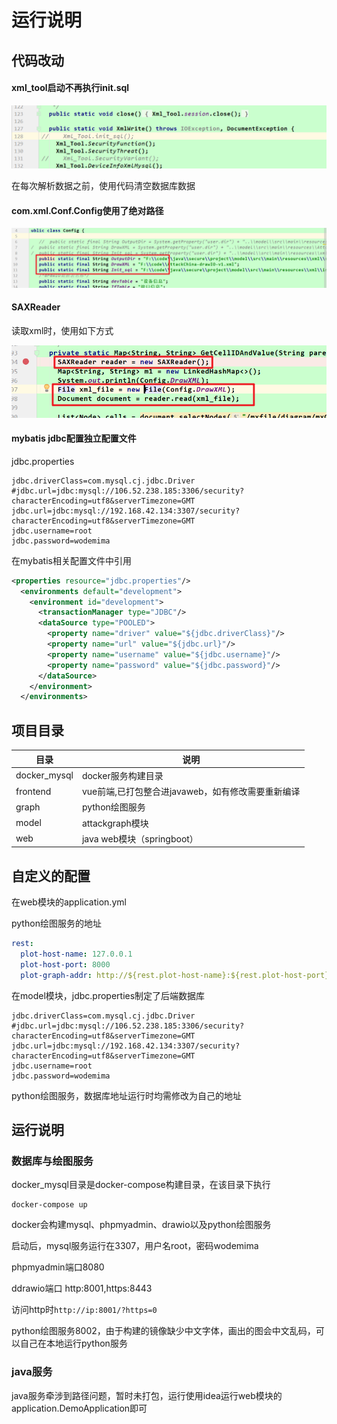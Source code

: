 # 运行说明

## 代码改动

#### xml_tool启动不再执行init.sql

![1591274343780](Run.assets/1591274343780.png)

在每次解析数据之前，使用代码清空数据库数据

#### com.xml.Conf.Config使用了绝对路径

![1591274528184](Run.assets/1591274528184.png)

#### SAXReader

读取xml时，使用如下方式

![1591274659371](Run.assets/1591274659371.png)

#### mybatis jdbc配置独立配置文件

jdbc.properties

```properties
jdbc.driverClass=com.mysql.cj.jdbc.Driver
#jdbc.url=jdbc:mysql://106.52.238.185:3306/security?characterEncoding=utf8&serverTimezone=GMT
jdbc.url=jdbc:mysql://192.168.42.134:3307/security?characterEncoding=utf8&serverTimezone=GMT
jdbc.username=root
jdbc.password=wodemima
```

在mybatis相关配置文件中引用

```xml
<properties resource="jdbc.properties"/>
  <environments default="development">
    <environment id="development">
      <transactionManager type="JDBC"/>
      <dataSource type="POOLED">
        <property name="driver" value="${jdbc.driverClass}"/>
        <property name="url" value="${jdbc.url}"/>
        <property name="username" value="${jdbc.username}"/>
        <property name="password" value="${jdbc.password}"/>
      </dataSource>
    </environment>
  </environments>
```

## 项目目录

| 目录         | 说明                                              |
| ------------ | ------------------------------------------------- |
| docker_mysql | docker服务构建目录                                |
| frontend     | vue前端,已打包整合进javaweb，如有修改需要重新编译 |
| graph        | python绘图服务                                    |
| model        | attackgraph模块                                   |
| web          | java web模块（springboot）                        |

## 自定义的配置

在web模块的application.yml

python绘图服务的地址

```yaml
rest:
  plot-host-name: 127.0.0.1
  plot-host-port: 8000
  plot-graph-addr: http://${rest.plot-host-name}:${rest.plot-host-port}/getGraph/
```

在model模块，jdbc.properties制定了后端数据库

```properties
jdbc.driverClass=com.mysql.cj.jdbc.Driver
#jdbc.url=jdbc:mysql://106.52.238.185:3306/security?characterEncoding=utf8&serverTimezone=GMT
jdbc.url=jdbc:mysql://192.168.42.134:3307/security?characterEncoding=utf8&serverTimezone=GMT
jdbc.username=root
jdbc.password=wodemima
```

python绘图服务，数据库地址运行时均需修改为自己的地址

## 运行说明

### 数据库与绘图服务

docker_mysql目录是docker-compose构建目录，在该目录下执行

```
docker-compose up
```

docker会构建mysql、phpmyadmin、drawio以及python绘图服务

启动后，mysql服务运行在3307，用户名root，密码wodemima

phpmyadmin端口8080

ddrawio端口  http:8001,https:8443

访问http时`http://ip:8001/?https=0`

python绘图服务8002，由于构建的镜像缺少中文字体，画出的图会中文乱码，可以自己在本地运行python服务

### java服务

java服务牵涉到路径问题，暂时未打包，运行使用idea运行web模块的application.DemoApplication即可

